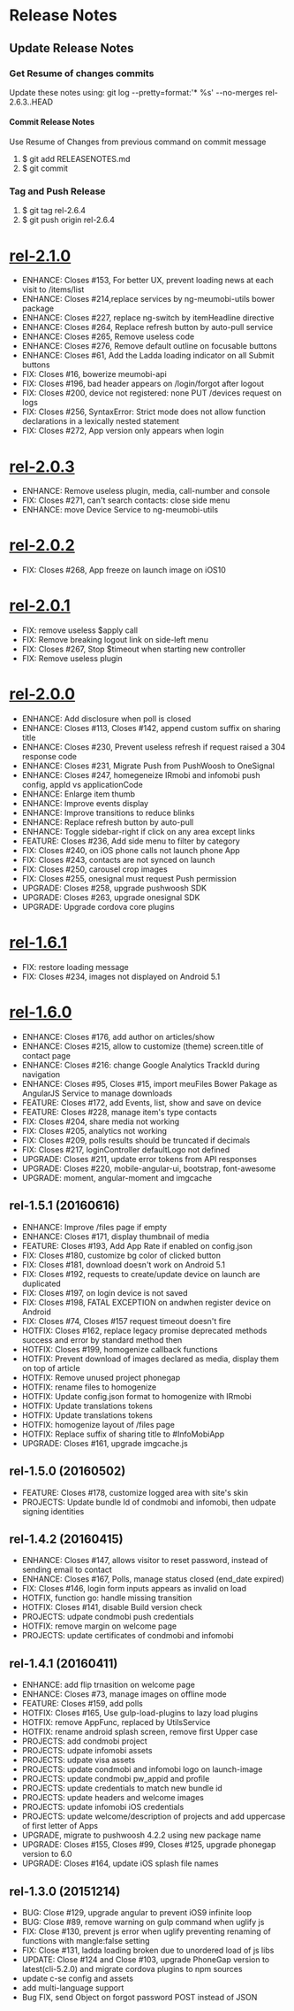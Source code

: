 # Release Notes

## Update Release Notes
### Get Resume of changes commits
Update these notes using: git log --pretty=format:'* %s' --no-merges rel-2.6.3..HEAD

#### Commit Release Notes
Use Resume of Changes from previous command on commit message

1. $ git add RELEASENOTES.md 
2. $ git commit 

### Tag and Push Release

1. $ git tag rel-2.6.4
2. $ git push origin rel-2.6.4 

<a name="rel-2.1.0"></a>
# [rel-2.1.0](https://github.com/meumobi/infomobi/compare/rel-2.0.3...rel-2.1.0)
* ENHANCE: Closes #153, For better UX, prevent loading news at each visit to /items/list
* ENHANCE: Closes #214,replace services by ng-meumobi-utils bower package
* ENHANCE: Closes #227, replace ng-switch by itemHeadline directive
* ENHANCE: Closes #264, Replace refresh button by auto-pull service
* ENHANCE: Closes #265, Remove useless code
* ENHANCE: Closes #276, Remove default outline on focusable buttons
* ENHANCE: Closes #61, Add the Ladda loading indicator on all Submit buttons
* FIX: Closes #16, bowerize meumobi-api
* FIX: Closes #196, bad header appears on /login/forgot after logout
* FIX: Closes #200, device not registered: none PUT /devices request on logs
* FIX: Closes #256, SyntaxError: Strict mode does not allow function declarations in a lexically nested statement
* FIX: Closes #272, App version only appears when login

<a name="rel-2.0.3"></a>
# [rel-2.0.3](https://github.com/meumobi/infomobi/compare/rel-2.0.2...rel-2.0.3)
* ENHANCE: Remove useless plugin, media, call-number and console
* FIX: Closes #271, can't search contacts: close side menu
* ENHANCE: move Device Service to ng-meumobi-utils

<a name="rel-2.0.2"></a>
# [rel-2.0.2](https://github.com/meumobi/infomobi/compare/rel-2.0.1...rel-2.0.2)
* FIX: Closes #268, App freeze on launch image on iOS10

<a name="rel-2.0.1"></a>
# [rel-2.0.1](https://github.com/meumobi/infomobi/compare/rel-2.0.0...rel-2.0.1)
* FIX: remove useless $apply call
* FIX: Remove breaking logout link on side-left menu
* FIX: Closes #267, Stop $timeout when starting new controller
* FIX: Remove useless plugin

<a name="rel-2.0.0"></a>
# [rel-2.0.0](https://github.com/meumobi/infomobi/compare/rel-1.6.1...rel-2.0.0)
* ENHANCE: Add disclosure when poll is closed
* ENHANCE: Closes #113, Closes #142, append custom suffix on sharing title
* ENHANCE: Closes #230, Prevent useless refresh if request raised a 304 response code
* ENHANCE: Closes #231, Migrate Push from PushWoosh to OneSignal
* ENHANCE: Closes #247, homegeneize IRmobi and infomobi push config, appId vs applicationCode
* ENHANCE: Enlarge item thumb
* ENHANCE: Improve events display
* ENHANCE: Improve transitions to reduce blinks
* ENHANCE: Replace refresh button by auto-pull
* ENHANCE: Toggle sidebar-right if click on any area except links
* FEATURE: Closes #236, Add side menu to filter by category
* FIX: Closes #240, on iOS phone calls not launch phone App
* FIX: Closes #243, contacts are not synced on launch
* FIX: Closes #250, carousel crop images
* FIX: Closes #255, onesignal must request Push permission 
* UPGRADE: Closes #258, upgrade pushwoosh SDK 
* UPGRADE: Closes #263, upgrade onesignal SDK 
* UPGRADE: Upgrade cordova core plugins

<a name="rel-1.6.1"></a>
# [rel-1.6.1](https://github.com/meumobi/infomobi/compare/rel-1.6.0...rel-1.6.1)
* FIX: restore loading message
* FIX: Closes #234, images not displayed on Android 5.1

<a name="rel-1.6.0"></a>
# [rel-1.6.0](https://github.com/meumobi/infomobi/compare/rel-1.5.1...rel-1.6.0)
* ENHANCE: Closes #176, add author on articles/show
* ENHANCE: Closes #215, allow to customize (theme) screen.title of contact page
* ENHANCE: Closes #216: change Google Analytics TrackId during navigation
* ENHANCE: Closes #95, Closes #15, import meuFiles Bower Pakage as AngularJS Service to manage downloads
* FEATURE: Closes #172, add Events, list, show and save on device
* FEATURE: Closes #228, manage item's type contacts
* FIX: Closes #204, share media not working
* FIX: Closes #205, analytics not working
* FIX: Closes #209, polls results should be truncated if decimals
* FIX: Closes #217, loginController defaultLogo not defined
* UPGRADE: Closes #211, update error tokens from API responses
* UPGRADE: Closes #220, mobile-angular-ui, bootstrap, font-awesome
* UPGRADE: moment, angular-moment and imgcache

## rel-1.5.1 (20160616)
* ENHANCE: Improve /files page if empty
* ENHANCE: Closes #171, display thumbnail of media
* FEATURE: Closes #193, Add App Rate if enabled on config.json
* FIX: Closes #180, customize bg color of clicked button
* FIX: Closes #181, download doesn't work on Android 5.1
* FIX: Closes #192, requests to create/update device on launch are duplicated
* FIX: Closes #197, on login device is not saved
* FIX: Closes #198, FATAL EXCEPTION on andwhen register device on Android
* FIX: Closes #74, Closes #157 request timeout doesn't fire
* HOTFIX: Closes #162, replace  legacy promise deprecated methods success and error by standard method then
* HOTFIX: Closes #199, homogenize callback functions
* HOTFIX: Prevent download of images declared as media, display them on top of article
* HOTFIX: Remove unused project phonegap
* HOTFIX: rename files to homogenize
* HOTFIX: Update config.json format to homogenize with IRmobi
* HOTFIX: Update translations tokens
* HOTFIX: Update translations tokens
* HOTFIX: homogenize layout of /files page
* HOTFIX: Replace suffix of sharing title to #InfoMobiApp
* UPGRADE: Closes #161, upgrade imgcache.js

## rel-1.5.0 (20160502)
* FEATURE: Closes #178, customize logged area with site's skin
* PROJECTS: Update bundle Id of condmobi and infomobi, then udpate signing identities

## rel-1.4.2 (20160415)
* ENHANCE: Closes #147, allows visitor to reset password, instead of sending email to contact
* ENHANCE: Closes #167, Polls, manage status closed (end_date expired)
* FIX: Closes #146, login form inputs appears as invalid on load
* HOTFIX, function go: handle missing transition
* HOTFIX: Closes #141, disable Build version check
* PROJECTS: udpate condmobi push credentials
* HOTFIX: remove margin on welcome page
* PROJECTS: update certificates of condmobi and infomobi

## rel-1.4.1 (20160411)
* ENHANCE: add flip trnasition on welcome page
* ENHANCE: Closes #73, manage images on offline mode
* FEATURE: Closes #159, add polls
* HOTFIX: Closes #165, Use gulp-load-plugins to lazy load plugins
* HOTFIX: remove AppFunc, replaced by UtilsService
* HOTFIX: rename android splash screen, remove first Upper case
* PROJECTS: add condmobi project
* PROJECTS: udpate infomobi assets
* PROJECTS: udpate visa assets
* PROJECTS: update condmobi and infomobi logo on launch-image
* PROJECTS: update condmobi pw_appid and profile
* PROJECTS: update credentials to match new bundle id
* PROJECTS: update headers and welcome images
* PROJECTS: update infomobi iOS credentials
* PROJECTS: update welcome/description of projects and add uppercase of first letter of Apps
* UPGRADE, migrate to pushwoosh 4.2.2 using new package name
* UPGRADE: Closes #155, Closes #99, Closes #125, upgrade phonegap version to 6.0
* UPGRADE: Closes #164, update iOS splash file names

## rel-1.3.0 (20151214)
* BUG: Close #129, upgrade angular to prevent iOS9 infinite  loop
* BUG: Close #89, remove warning on gulp command when uglify js
* FIX: Close #130, prevent js error when uglify preventing renaming of functions with mangle:false setting
* FIX: Close #131, ladda loading broken due to unordered load of js libs
* UPDATE: Close #124 and Close #103, upgrade PhoneGap version to latest(cli-5.2.0) and migrate cordova plugins to npm sources
* update c-se config and assets
* add multi-language support
* Bug FIX, send Object on forgot password POST instead of JSON